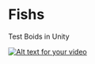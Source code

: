 # Fishs
Test Boids in Unity

[![Alt text for your video](https://lh3.googleusercontent.com/5y9O7BXqiu1ev06ItOM8N9mrx1x9vjqQEyNF6eXDrQFqLaH8QMysbYdb8b6s13_Y0MZqsYEZVD1M8I1Qm0IZEclk4f-drr3nqDvXfN566N0Pyy591oPtj-fudPMLb28ePIsaLW6UR7W9Ly99uKTvAZN5X1eOWonzX0HmeHYx4TNgDHhF6Kqu3-0YOfRaCXBPjLWqItaP37M-dI3J5KYhaRSpvg68oKk5iqkQkeecqT6pFC13_pppObCg2fkAWlHBTtd07tTXQjISeRvlSL8GTiMsy7MVGFV-WFLLuSFi_70zd91H7HUgTgqJZnPXnWouZrSZXUMMAB8Tz7Fb9ZROQC7n54HLD1VWx0wuGPiVIZQ6HoNOPG3zhvJpC32PX4pME6SJXVW1GF2IgwQ8siSRyjpYTgBzKldfWDW8We0jMihkIl_OCP-JcxwxkLw9St6TzAx7ecJBoNmIRiXKJ8xvEgF2JVvrN6sRe4RsCjrC7Gn0govl2t8TAfCjysqZIkWy9v5yqoJe2pH4C5-bAYnnATwBecKCaIsuW1u6OaQ8AOWuaJLbsqpwu_gq5fRE76UrYlSXBJ_cVC_KqkneHvXZydCnKTVAQEhfJj3AhWuGsrFpKz5ay_UgSuqtFL3KFn8jg_IxZjVAECzZOqVUMsOz0MhQ_rsx6UGMFw=w902-h451-no)](https://www.youtube.com/watch?v=ZPU95SQGw70&list=PLk4FzcJRT33ja1Y7GRUotjXF-VMuPHfXf&index=8)
